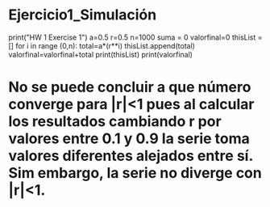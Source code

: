 # Ejercicio1_Simulación
print("HW 1 Exercise 1")
a=0.5
r=0.5
n=1000
suma = 0
valorfinal=0
thisList = []
for i in range (0,n):
    total=a*(r**i)
    thisList.append(total)
    valorfinal=valorfinal+total
print(thisList)
print(valorfinal)

# No se puede concluir a que número converge para |r|<1 pues al calcular los resultados cambiando r por valores entre 0.1 y 0.9 la serie toma valores diferentes alejados entre sí. Sim embargo, la serie no diverge con |r|<1.

